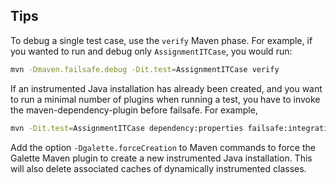 ## Tips

To debug a single test case, use the `verify` Maven phase.
For example, if you wanted to run and debug only `AssignmentITCase`, you would run:

```bash
mvn -Dmaven.failsafe.debug -Dit.test=AssignmentITCase verify
```

If an instrumented Java installation has already been created, and you want to run a minimal number of plugins when
running a test, you have to invoke the maven-dependency-plugin before failsafe.
For example,
```bash
mvn -Dit.test=AssignmentITCase dependency:properties failsafe:integration-test@evaluate
```

Add the option `-Dgalette.forceCreation` to Maven commands to force the Galette Maven plugin to create a
new instrumented Java installation.
This will also delete associated caches of dynamically instrumented classes.